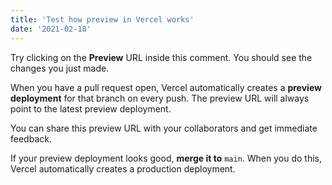 ```yaml
---
title: 'Test how preview in Vercel works'
date: '2021-02-18'
---
```


Try clicking on the **Preview** URL inside this comment. You should see the changes you just made.

When you have a pull request open, Vercel automatically creates a **preview deployment** for that branch on every push. The preview URL will always point to the latest preview deployment.

You can share this preview URL with your collaborators and get immediate feedback.

If your preview deployment looks good, **merge it to** `main`. When you do this, Vercel automatically creates a production deployment.
